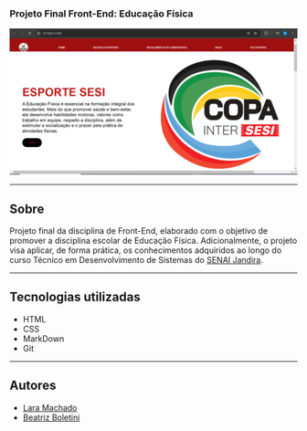 ### Projeto Final Front-End: Educação Física

![](./Capturar.PNG)

---

## Sobre 
Projeto final da disciplina de Front-End, elaborado com o objetivo de promover a disciplina escolar de Educação Física. Adicionalmente, o projeto visa aplicar, de forma prática, os conhecimentos adquiridos ao longo do curso Técnico em Desenvolvimento de Sistemas do [SENAI Jandira](https://sp.senai.br/unidade/jandira/).

---
## Tecnologias utilizadas
- HTML
- CSS
- MarkDown
- Git

---
## Autores

- [Lara Machado](https://github.com/lahoracio)
- [Beatriz Boletini](https://github.com/boletini)
